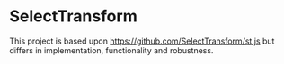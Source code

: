 # SelectTransform
This project is based upon https://github.com/SelectTransform/st.js but differs in implementation, functionality and robustness.
